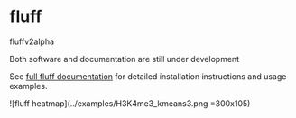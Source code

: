 fluff
===========

fluffv2alpha

Both software and documentation are still under development

See [full fluff documentation](http://fluff.readthedocs.org/) for detailed installation instructions and usage examples.

![fluff heatmap](../examples/H3K4me3_kmeans3.png =300x105)